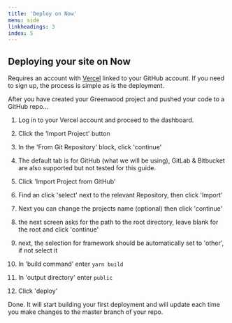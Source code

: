 ```yaml
---
title: 'Deploy on Now'
menu: side
linkheadings: 3
index: 5
---
```


## Deploying your site on Now

Requires an account with [Vercel](https://vercel.com/) linked to your GitHub account. If you need to sign up, the process is simple as is the deployment.

After you have created your Greenwood project and pushed your code to a GitHub repo...

1. Log in to your Vercel account and proceed to the dashboard.

2. Click the 'Import Project' button

3. In the 'From Git Repository' block, click 'continue'

4. The default tab is for GitHub (what we will be using), GitLab & Bitbucket are also supported but not tested for this guide.

5. Click 'Import Project from GitHub'

6. Find an click 'select' next to the relevant Repository, then click 'Import'

7. Next you can change the projects name (optional) then click 'continue'

8. the next screen asks for the path to the root directory, leave blank for the root and click 'continue'

9. next, the selection for framework should be automatically set to 'other', if not select it

10. In 'build command' enter `yarn build`

11. In 'output directory' enter `public`

12. Click 'deploy'


Done. It will start building your first deployment and will update each time you make changes to the master branch of your repo.
